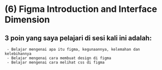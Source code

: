 # (6) Figma Introduction and Interface Dimension
## 3 poin yang saya pelajari di sesi kali ini adalah:
     - Belajar mengenai apa itu figma, kegunaannya, kelemahan dan kelebihannya
     - Belajar mengenai cara membuat design di figma
     - Belajar mengenai cara melihat css di figma
